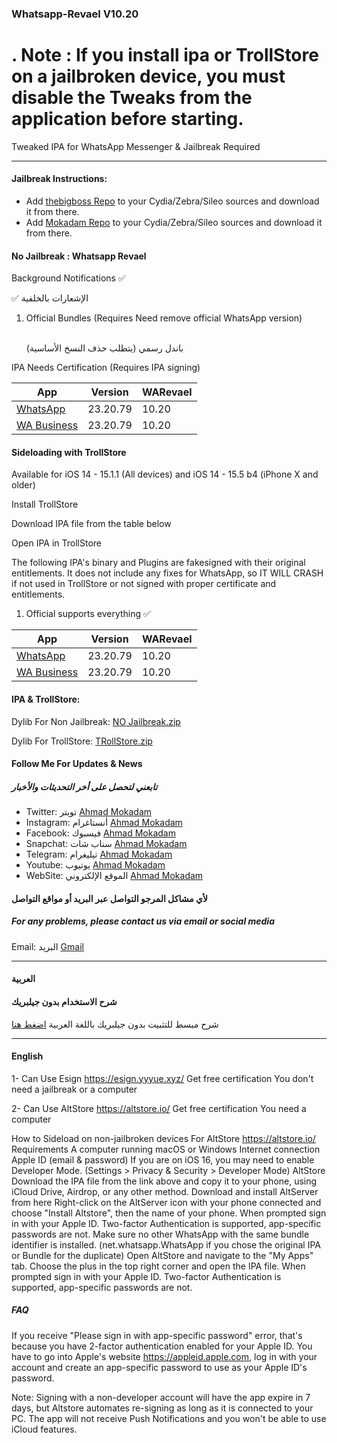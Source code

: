
<h3> Whatsapp-Revael V10.20 </h3>

<h1>. Note : If you install ipa or TrollStore on a jailbroken device, you must disable the Tweaks from the application before starting.
</h1>

<p> Tweaked IPA for WhatsApp Messenger & Jailbreak Required </p>

<hr>

<h4> Jailbreak Instructions: </h4>
<ul>
    <li> Add <a href="http://apt.thebigboss.org/repofiles/cydia">thebigboss Repo</a> to your Cydia/Zebra/Sileo sources and download it from there. </li>
    <li> Add <a href="https://mokaddam.firepo.me/">Mokadam Repo</a> to your Cydia/Zebra/Sileo sources and download it from there. </li>
</ul>

<h4> No Jailbreak : Whatsapp Revael </h4>
<p> Background Notifications ✅ </p>
<p> ✅ الإشعارات بالخلفية </p>

<ol>
    <li> Official Bundles (Requires Need remove official WhatsApp version) </li>
    <br>
    <p>باندل رسمي (يتطلب حذف النسخ الأساسية) </p>
</ol>

<p> IPA Needs Certification (Requires IPA signing) </p>
<table>
    <thead>
        <tr>
            <th> App </th>
            <th> Version </th>
            <th> WARevael </th>
        </tr>
    </thead>
    <tbody>
        <tr>
            <td> <a href="https://drive.google.com/file/d/1Nms_h_ECndZnpnBrMicFPa0OOMQt1ovK/view?usp=sharing">WhatsApp</a> </td>
            <td> 23.20.79 </td>
            <td> 10.20 </td>
        </tr>
        <tr>
            <td> <a href="https://drive.google.com/file/d/1uHsmgU7DaUaty5imMxRuHp1QI4dOMDAr/view?usp=sharing">WA Business</a> </td>
            <td> 23.20.79 </td>
            <td> 10.20 </td>
        </tr>
    </tbody>
</table>

<h4> Sideloading with TrollStore </h4>
<p> Available for iOS 14 - 15.1.1 (All devices) and iOS 14 - 15.5 b4 (iPhone X and older) </p>

<p> Install TrollStore </p>
<p> Download IPA file from the table below </p>
<p> Open IPA in TrollStore </p>

<p> The following IPA's binary and Plugins are fakesigned with their original entitlements. It does not include any fixes for WhatsApp, so IT WILL CRASH if not used in TrollStore or not signed with proper certificate and entitlements. </p>

<ol>
    <li> Official supports everything ✅ </li>
</ol>

<table>
    <thead>
       <th> App </th>
            <th> Version </th>
            <th> WARevael </th>
        </tr>
    </thead>
    <tbody>
        <tr>
            <td> <a href="https://drive.google.com/file/d/1Nms_h_ECndZnpnBrMicFPa0OOMQt1ovK/view?usp=sharing">WhatsApp</a> </td>
            <td> 23.20.79 </td>
            <td> 10.20 </td>
        </tr>
        <tr>
            <td> <a href="https://drive.google.com/file/d/1uHsmgU7DaUaty5imMxRuHp1QI4dOMDAr/view?usp=sharing">WA Business</a> </td>
            <td> 23.20.79 </td>
            <td> 10.20 </td>
        </tr>
    </tbody>
</table>

<h4> IPA & TrollStore: </h4>
<p> Dylib For Non Jailbreak: <a href="https://drive.google.com/file/d/1tQ6Qstvt_fR7r_R7h10uLt2pYVzNbVPn/view?usp=sharing">NO Jailbreak.zip</a> </p>
<p> Dylib For TrollStore: <a href="https://drive.google.com/file/d/1tQ6Qstvt_fR7r_R7h10uLt2pYVzNbVPn/view?usp=sharing">TRollStore.zip</a> </p>

<h4> Follow Me For Updates & News </h4>

<h5> تابعني لتحصل على أخر التحديثات والأخبار </h5>
<ul>
    <li> Twitter: تويتر <a href="http://twitter.com/ahmadmokaddam">Ahmad Mokadam</a> </li>
    <li> Instagram: أنستاغرام <a href="http://instagram.com/ahmadmokaddam">Ahmad Mokadam</a> </li>
    <li> Facebook: فيسبوك <a href="http://facebook.com/ahmadmokaddam">Ahmad Mokadam</a> </li>
    <li> Snapchat: سناب شات <a href="https://www.snapchat.com/add/ahmad_mokadam">Ahmad Mokadam</a> </li>
    <li> Telegram: تيليغرام <a href="http://https://t.me/AHMADMOKADAM">Ahmad Mokadam</a> </li>
    <li> Youtube: يوتيوب <a href="https://m.youtube.com/channel/UCA72wIrAAB3FBmqS8L5MCjg/about?disable_polymer=1">Ahmad Mokadam</a> </li>
    <li> WebSite: الموقع الإلكتروني <a href="http://mokadam.com">Ahmad Mokadam</a> </li>
</ul>

<h4> لأي مشاكل المرجو التواصل عبر البريد أو مواقع التواصل </h4>
<h5> For any problems, please contact us via email or social media </h5>
<p> Email: البريد <a href="mailto:ahmadmokaddam@gmail.com">Gmail</a> </p>

<hr>

<h4> العربية </h4>
<h4> شرح الاستخدام بدون جيلبريك </h4>
<p> شرح مبسط للتثبيت بدون جيلبريك باللغة العربية <a href="https://www.mokadam.com/p/alt.html?m=1">اضغط هنا</a> </p>

<hr>

<h4> English </h4>
<p> 1- Can Use Esign <a href="https://esign.yyyue.xyz/">https://esign.yyyue.xyz/</a> Get free certification You don't need a jailbreak or a computer </p>
<p> 2- Can Use AltStore <a href="https://altstore.io/">https://altstore.io/</a> Get free certification You need a computer </p>

<p> How to Sideload on non-jailbroken devices For AltStore <a href="https://altstore.io/">https://altstore.io/</a> Requirements A computer running macOS or Windows Internet connection Apple ID (email & password) If you are on iOS 16, you may need to enable Developer Mode. (Settings > Privacy & Security > Developer Mode) AltStore Download the IPA file from the link above and copy it to your phone, using iCloud Drive, Airdrop, or any other method. Download and install AltServer from here Right-click on the AltServer icon with your phone connected and choose "Install Altstore", then the name of your phone. When prompted sign in with your Apple ID. Two-factor Authentication is supported, app-specific passwords are not. Make sure no other WhatsApp with the same bundle identifier is installed. (net.whatsapp.WhatsApp if you chose the original IPA or Bundle for the duplicate) Open AltStore and navigate to the "My Apps" tab. Choose the plus in the top right corner and open the IPA file. When prompted sign in with your Apple ID. Two-factor Authentication is supported, app-specific passwords are not. </p>

<h5> FAQ </h5>
<p> If you receive "Please sign in with app-specific password" error, that's because you have 2-factor authentication enabled for your Apple ID. You have to go into Apple's website <a href="https://appleid.apple.com">https://appleid.apple.com</a>, log in with your account and create an app-specific password to use as your Apple ID's password. </p>

<p> Note: Signing with a non-developer account will have the app expire in 7 days, but Altstore automates re-signing as long as it is connected to your PC. The app will not receive Push Notifications and you won't be able to use iCloud features. </p>

</body>
</html>
